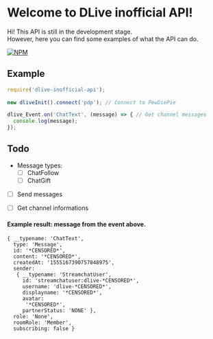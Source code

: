 # Welcome to DLive inofficial API!

Hi! This API is still in the development stage.   
However, here you can find some examples of what the API can do.  
  
  [![NPM](https://nodei.co/npm/dlive-inofficial-api.png?downloads=true&downloadRank=true&stars=true)](https://nodei.co/npm/dlive-inofficial-api/)


## Example
```js
require('dlive-inofficial-api');  
  
new dliveInit().connect('pdp'); // Connect to PewDiePie   

dlive_Event.on('ChatText', (message) => { // Get channel messages  
  console.log(message);  
});
```
## Todo

 - Message types:
	 - [ ] ChatFollow
	 - [ ] ChatGift
- [ ] Send messages
- [ ] Get channel informations
	 

#### Example result: message from the event above.
```
{ __typename: 'ChatText',
  type: 'Message',
  id: '*CENSORED*',
  content: '*CENSORED*',
  createdAt: '1555167390757848975',
  sender:
   { __typename: 'StreamchatUser',
     id: 'streamchatuser:dlive-*CENSORED*',
     username: 'dlive-*CENSORED*',
     displayname: '*CENSORED*',
     avatar:
      '*CENSORED*',
     partnerStatus: 'NONE' },
  role: 'None',
  roomRole: 'Member',
  subscribing: false }
```
